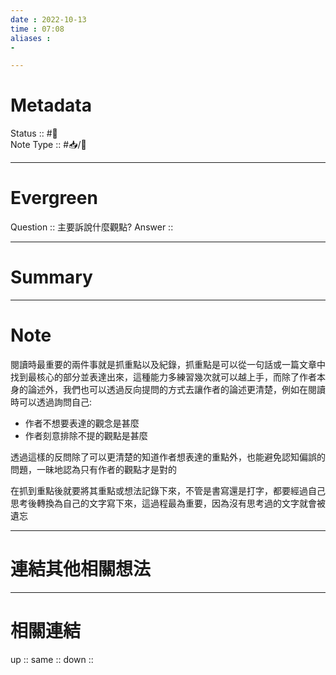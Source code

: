 ```yaml
---
date : 2022-10-13
time : 07:08
aliases :
- 

---
```


# Metadata
Status :: #🌱 <br>
Note Type :: #📥/📘 <br>

---
# Evergreen
Question :: 主要訴說什麼觀點?
Answer :: 


---

# Summary


---

# Note
閱讀時最重要的兩件事就是抓重點以及紀錄，抓重點是可以從一句話或一篇文章中找到最核心的部分並表達出來，這種能力多練習幾次就可以越上手，而除了作者本身的論述外，我們也可以透過反向提問的方式去讓作者的論述更清楚，例如在閱讀時可以透過詢問自己:
- 作者不想要表達的觀念是甚麼
- 作者刻意排除不提的觀點是甚麼

透過這樣的反問除了可以更清楚的知道作者想表達的重點外，也能避免認知偏誤的問題，一昧地認為只有作者的觀點才是對的

在抓到重點後就要將其重點或想法記錄下來，不管是書寫還是打字，都要經過自己思考後轉換為自己的文字寫下來，這過程最為重要，因為沒有思考過的文字就會被遺忘


---

# 連結其他相關想法


---

# 相關連結
up :: 
same :: 
down :: 


